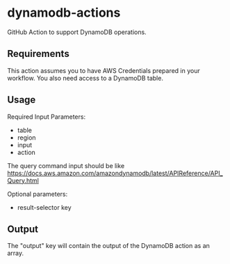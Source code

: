 # dynamodb-actions
GitHub Action to support DynamoDB operations.

## Requirements
This action assumes you to have AWS Credentials prepared in your workflow. 
You also need access to a DynamoDB table.

## Usage

Required Input Parameters:
- table
- region
- input
- action

The query command input should be like https://docs.aws.amazon.com/amazondynamodb/latest/APIReference/API_Query.html

Optional parameters:
- result-selector key

## Output

The "output" key will contain the output of the DynamoDB action as an array.


